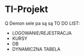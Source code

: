 # TI-Projekt
Q Demon sele pa są są
TO DO LIST:
- LOGOWANIE/REJESTRACJA
- KURSY
- DB
- DYNAMICZNA TABELA
